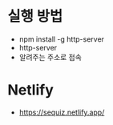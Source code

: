 # 실행 방법
- npm install -g http-server 
- http-server
- 알려주는 주소로 접속

# Netlify
- https://sequiz.netlify.app/